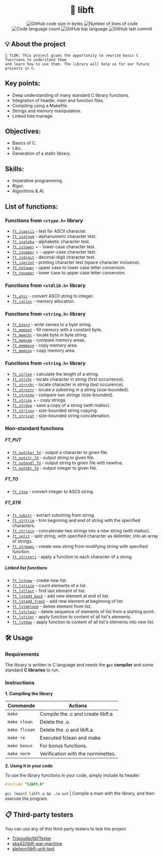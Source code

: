 <h1 align="center">
	🧰 libft
</h1>

<p align="center">
	<img alt="GitHub code size in bytes" src="https://img.shields.io/github/languages/code-size/LeonMoreno/00_libft?color=lightblue" />
	<img alt="Number of lines of code" src="https://img.shields.io/tokei/lines/github/LeonMoreno/00_libft?color=critical" />
	<img alt="Code language count" src="https://img.shields.io/github/languages/count/LeonMoreno/00_libft?color=yellow" />
	<img alt="GitHub top language" src="https://img.shields.io/github/languages/top/LeonMoreno/00_libft?color=blue" />
	<img alt="GitHub last commit" src="https://img.shields.io/github/last-commit/LeonMoreno/00_libft?color=green" />
</p>

</p>


## 💡 About the project

	🚀 TLDR: This project gives the opportunity to rewrite basic C functions to understand them
	and learn how to use them. The library will help us for our future projects in C.

## Key points:

* Deep understanding of many standard C library functions.
* Integration of header, main and function files.
* Compiling using a Makefile.
* Strings and memory manipulation.
* Linked lists manage.

## Objectives:

* Basics of C.
* Libc.
* Generation of a static library.

## Skills:

* Imperative programming.
* Rigor.
* Algorithms & AI.

## List of functions:

### Functions from `<ctype.h>` library

* [`ft_isascii`](/src/ft_is//ft_isascii.c)		- test for ASCII character.
* [`ft_isalnum`](/src/ft_is//ft_isalnum.c)		- alphanumeric character test.
* [`ft_isalpha`](/src/ft_is//ft_isalpha.c)		- alphabetic character test.
* [`ft_islower`](/src/ft_is//ft_isalpha.c) +		- lower-case character test.
* [`ft_isupper`](/src/ft_is//ft_isalpha.c) +		- upper-case character test.
* [`ft_isdigit`](/src/ft_is//ft_isdigit.c)		- decimal-digit character test.
* [`ft_isprint`](/src/ft_is//ft_isprint.c)		- printing character test (space character inclusive).
* [`ft_tolower`](/src/ft_to/ft_tolower.c)		- upper case to lower case letter conversion.
* [`ft_toupper`](/src/ft_to/ft_toupper.c)		- lower case to upper case letter conversion.


### Functions from `<stdlib.h>` library

* [`ft_atoi`](/src/ft_to/ft_atoi.c)		- convert ASCII string to integer.
* [`ft_calloc`](/src/ft_mem/ft_calloc.c)	- memory allocation.

### Functions from `<string.h>` library

* [`ft_bzero`](/src/ft_mem/ft_bzero.c)		- write zeroes to a byte string.
* [`ft_memset`](/src/ft_mem/ft_memset.c)		- fill memory with a constant byte.
* [`ft_memchr`](/src/ft_mem/ft_memchr.c)		- locate byte in byte string.
* [`ft_memcmp`](/src/ft_mem/ft_memcmp.c)		- compare memory areas.
* [`ft_memmove`](/src/ft_mem/ft_memmove.c)	- copy memory area.
* [`ft_memcpy`](/src/ft_mem/ft_memcpy.c)		- copy memory area.

### Functions from `<string.h>` library

* [`ft_strlen`](/src/ft_str/ft_strlen.c)			- calculate the length of a string.
* [`ft_strchr`](/src/ft_str/ft_strchr.c)			- locate character in string (first occurrence).
* [`ft_strrchr`](/src/ft_str/ft_strrchr.c)			- locate character in string (last occurence).
* [`ft_strnstr`](/src/ft_str/ft_strnstr.c)			- locate a substring in a string (size-bounded).
* [`ft_strncmp`](/src/ft_str/ft_strncmp.c)			- compare two strings (size-bounded).
* [`ft_strcpy`](/src/ft_str/ft_strcpy.c) +			- copy strings.
* [`ft_strdup`](/src/ft_str/ft_strdup.c)			- save a copy of a string (with malloc).
* [`ft_strlcpy`](/src/ft_str/ft_strlcpy.c)			- size-bounded string copying.
* [`ft_strlcat`](/src/ft_str/ft_strlcat.c)			- size-bounded string concatenation.

### Non-standard functions
##### FT_PUT
* [`ft_putchar_fd`](/src/ft_put/ft_putchar_fd.c)		- output a character to given file.
* [`ft_putstr_fd`](/src/ft_put/ft_putstr_fd.c)		- output string to given file.
* [`ft_putendl_fd`](/src/ft_put/ft_putendl_fd.c)		- output string to given file with newline.
* [`ft_putnbr_fd`](/src/ft_put/ft_putnbr_fd.c)		- output integer to given file.

##### FT_TO
* [`ft_itoa`](/src/ft_to/ft_itoa.c)					- convert integer to ASCII string.

##### FT_STR
* [`ft_substr`](/src/ft_str/ft_substr.c)				- extract substring from string.
* [`ft_strtrim`](/src/ft_str/ft_strtrim.c)			- trim beginning and end of string with the specified characters.
* [`ft_strjoin`](/src/ft_str/ft_strjoin.c)			- concatenate two strings into a new string (with malloc).
* [`ft_split`](/src/ft_str/ft_split.c)				- split string, with specified character as delimiter, into an array of strings.
* [`ft_strmapi`](/src/ft_str/ft_strmapi.c)			- create new string from modifying string with specified function.
* [`ft_striteri`](/src/ft_lst/ft_striteri.c)				- apply a function to each character of a string.


##### Linked list functions
* [`ft_lstnew`](/src/ft_lst/ft_lstnew.c)				- create new list.
* [`ft_lstsize`](/src/ft_lst/ft_lstsize.c)			- count elements of a list.
* [`ft_lstlast`](/src/ft_lst/ft_lstlast.c)			- find last element of list.
* [`ft_lstadd_back`](/src/ft_lst/ft_lstadd_back.c)	- add new element at end of list.
* [`ft_lstadd_front`](/src/ft_lst/ft_lstadd_front.c)	- add new element at beginning of list.
* [`ft_lstdelone`](/src/ft_lst/ft_lstdelone.c)		- delete element from list.
* [`ft_lstclear`](/src/ft_lst/ft_lstclear.c)			- delete sequence of elements of list from a starting point.
* [`ft_lstiter`](/src/ft_lst/ft_lstiter.c)			- apply function to content of all list's elements.
* [`ft_lstmap`](/src/ft_lst/ft_lstmap.c)				- apply function to content of all list's elements into new list.


## 🛠️ Usage

### Requirements

The library is written in C language and needs the **`gcc` compiler** and some standard **C libraries** to run.

### Instructions

**1. Compiling the library**

 Commande       	|  Actions 	|
|----------------	|----------	|
| `make`      	  | Compile the .c and create libft.a  	|
| `make clean`    | Delete the .o.  	|
| `make flcean`  	| Delete the .o and libft.a.  	|
| `make re`     	| Executed fclean and make.  	|
| `make bonus`          | For bonus functions.        |
| `make norm`          | Verification with the norminettes. |


**2. Using it in your code**

To use the library functions in your code, simply include its header:

```C
#include "libft.h"
```

`gcc [main] libft.a && ./a.out` | Compile a main with the library, and then execute the program.


## 📋 Third-party testers

You can use any of this third party testers to test the project

* [Tripouille/libfTester](https://github.com/Tripouille/libftTester)
* [ska42/libft-war-machine](https://github.com/ska42/libft-war-machine)
* [alelievr/libft-unit-test](https://github.com/alelievr/libft-unit-test)
